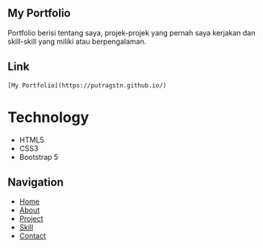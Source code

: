 ## My Portfolio
Portfolio berisi tentang saya, projek-projek yang pernah saya kerjakan dan skill-skill yang miliki atau berpengalaman.

## Link
	[My Portfolio](https://putragstn.github.io/)

# Technology
* HTML5
* CSS3
* Bootstrap 5

## Navigation
* [Home](https://putragstn.github.io/#home)
* [About](https://putragstn.github.io/#about)
* [Project](https://putragstn.github.io/#projects)
* [Skill](https://putragstn.github.io/#skill)
* [Contact](https://putragstn.github.io/#contact)
